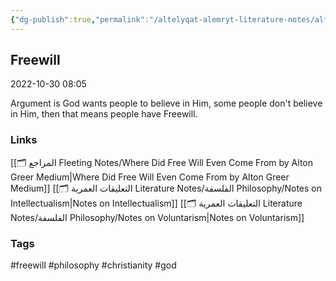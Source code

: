 ```yaml
---
{"dg-publish":true,"permalink":"/altelyqat-alemryt-literature-notes/alflsft-philosophy/freewill/"}
---
```


## Freewill

2022-10-30 08:05

Argument is God wants people to believe in Him, some people don't believe in Him, then that means people have Freewill.

### Links 
[[🗂️ المراجع Fleeting Notes/Where Did Free Will Even Come From  by Alton Greer  Medium\|Where Did Free Will Even Come From  by Alton Greer  Medium]]
[[🗂️ التعليقات العمرية Literature Notes/الفلسفة Philosophy/Notes on Intellectualism\|Notes on Intellectualism]]
[[🗂️ التعليقات العمرية Literature Notes/الفلسفة Philosophy/Notes on Voluntarism\|Notes on Voluntarism]]

### Tags
#freewill
#philosophy 
#christianity
#god
